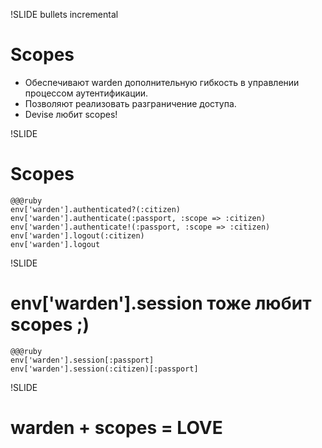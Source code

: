 !SLIDE bullets incremental
# Scopes #

* Обеспечивают warden дополнительную гибкость в управлении процессом аутентификации.
* Позволяют реализовать разграничение доступа.
* Devise любит scopes!

!SLIDE
# Scopes #

    @@@ruby
    env['warden'].authenticated?(:citizen)
    env['warden'].authenticate(:passport, :scope => :citizen)
    env['warden'].authenticate!(:passport, :scope => :citizen)
    env['warden'].logout(:citizen)
    env['warden'].logout

!SLIDE
# env['warden'].session тоже любит scopes ;) #

    @@@ruby
    env['warden'].session[:passport]
    env['warden'].session(:citizen)[:passport]

!SLIDE
# warden + scopes = LOVE #

